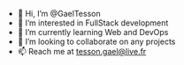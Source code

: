 - 👋 Hi, I’m @GaelTesson
- 👀 I’m interested in FullStack development 
- 🌱 I’m currently learning Web and DevOps
- 💞️ I’m looking to collaborate on any projects
- 📫 Reach me at tesson.gael@live.fr

<!---
GaelTesson/GaelTesson is a ✨ special ✨ repository because its `README.md` (this file) appears on your GitHub profile.
You can click the Preview link to take a look at your changes.
--->
